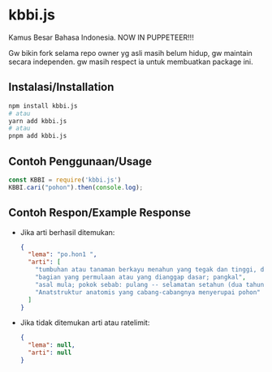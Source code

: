 # kbbi.js

Kamus Besar Bahasa Indonesia. NOW IN PUPPETEER!!!

Gw bikin fork selama repo owner yg asli masih belum hidup, gw maintain secara independen. gw masih respect ia untuk membuatkan package ini.

## Instalasi/Installation

```bash
npm install kbbi.js
# atau
yarn add kbbi.js
# atau
pnpm add kbbi.js
```

## Contoh Penggunaan/Usage
```js
const KBBI = require('kbbi.js')
KBBI.cari("pohon").then(console.log);
```

## Contoh Respon/Example Response

- Jika arti berhasil ditemukan:
  ```json
  {
    "lema": "po.hon1 ",
    "arti": [
      "tumbuhan atau tanaman berkayu menahun yang tegak dan tinggi, dengan ukuran dan tinggi tertentu, biasanya memiliki batang, cabang, dan daun yang tumbuh jauh dari permukaan tanah, seperti mangga dan kelapa: -- asam; -- mangga",
      "bagian yang permulaan atau yang dianggap dasar; pangkal",
      "asal mula; pokok sebab: pulang -- selamatan setahun (dua tahun dan sebagainya) sesudah orang meninggal",
      "Anatstruktur anatomis yang cabang-cabangnya menyerupai pohon"
    ]
  }
  ```

- Jika tidak ditemukan arti atau ratelimit:
  ```json
  { 
    "lema": null,
    "arti": null
  }
  ```
